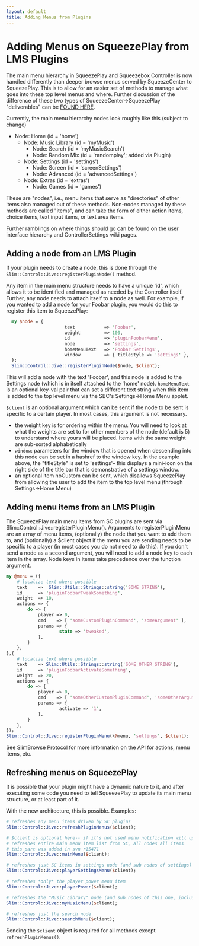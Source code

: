 ```yaml
---
layout: default
title: Adding Menus from Plugins
---
```


# Adding Menus on SqueezePlay from LMS Plugins

The main menu hierarchy in SqueezePlay and Squeezebox Controller is now handled differently than deeper browse menus served by SqueezeCenter to SqueezePlay. This is to allow for an easier set of methods to manage what goes into these top level menus and where. Further discussion of the difference of these two types of SqueezeCenter->SqueezePlay "deliverables" can be [FOUND HERE](home-vs-slimbrowse.md).

Currently, the main menu hierarchy nodes look roughly like this (subject to change)

* Node: Home (id = 'home')
    * Node: Music Library (id = 'myMusic')
        * Node: Search (id = 'myMusicSearch')
        * Node: Random Mix (id = 'randomplay'; added via Plugin)
    * Node: Settings (id = 'settings')
        * Node: Screen (id = 'screenSettings')
        * Node: Advanced (id = 'advancedSettings')
    * Node: Extras (id = 'extras')
        * Node: Games (id = 'games')

These are "nodes", i.e., menu items that serve as "directories" of other items also managed out of these methods. Non-nodes managed by these methods are called "items", and can take the form of either action items, choice items, text input items, or text area items.

Further ramblings on where things should go can be found on the user interface hierarchy and ControllerSettings wiki pages.


## Adding a node from an LMS Plugin

If your plugin needs to create a node, this is done through the `Slim::Control::Jive::registerPluginNode()` method.

Any item in the main menu structure needs to have a unique 'id', which allows it to be identified and managed as needed by the Controller itself. Further, any node needs to attach itself to a node as well. For example, if you wanted to add a node for your Foobar plugin, you would do this to register this item to SqueezePlay:

```perl
  my $node = {
                      text           => 'Foobar',
                      weight         => 100,
                      id             => 'pluginFoobarMenu',
                      node           => 'settings',
                      homeMenuText   => 'Foobar Settings',
                      window         => { titleStyle => 'settings' },
  };
  Slim::Control::Jive::registerPluginNode($node, $client);
```

This will add a node with the text 'Foobar', and this node is added to the Settings node (which is in itself attached to the 'home' node). `homeMenuText` is an optional key-val pair that can set a different text string when this item is added to the top level menu via the SBC's Settings->Home Menu applet.

`$client` is an optional argument which can be sent if the node to be sent is specific to a certain player. In most cases, this argument is not necessary.

* the weight key is for ordering within the menu. You will need to look at what the weights are set to for other members of the node (default is 5) to understand where yours will be placed. Items with the same weight are sub-sorted alphabetically
* `window`: parameters for the window that is opened when descending into this node can be set in a hashref to the window key. In the example above, the "titleStyle" is set to 'settings'– this displays a mini-icon on the right side of the title bar that is demonstrative of a settings window.
* an optional item noCustom can be sent, which disallows SqueezePlay from allowing the user to add the item to the top level menu (through Settings->Home Menu)

## Adding menu items from an LMS Plugin

The SqueezePlay main menu items from SC plugins are sent via Slim::Control::Jive::registerPluginMenu(). Arguments to registerPluginMenu are an array of menu items, (optionally) the node that you want to add them to, and (optionally) a $client object if the menu you are sending needs to be specific to a player (in most cases you do not need to do this). If you don't send a node as a second argument, you will need to add a node key to each item in the array. Node keys in items take precedence over the function argument.

```perl
my @menu = ({
    # localize text where possible
    text    =>  Slim::Utils::Strings::string('SOME_STRING'),
    id      => 'pluginFoobarTweakSomething',
    weight  => 10,
    actions => {
        do => {
            player => 0,
            cmd    => [ 'someCustomPluginCommand', 'someArgument' ],
            params => {
                    state => 'tweaked',
            },
        }
    },
},{
    # localize text where possible
    text    => Slim::Utils::Strings::string('SOME_OTHER_STRING'),
    id      => 'pluginFoobarActivateSomething',
    weight  => 20,
    actions => {
        do => {
            player => 0,
            cmd    => [ 'someOtherCustomPluginCommand', 'someOtherArgument' ],
            params => {
                    activate => '1',
            },
        }
    },
});
Slim::Control::Jive::registerPluginMenu(\@menu, 'settings', $client);
```

See [SlimBrowse Protocol](slimbrowse.md) for more information on the API for actions, menu items, etc.

## Refreshing menus on SqueezePlay

It is possible that your plugin might have a dynamic nature to it, and after executing some code you need to tell SqueezePlay to update its main menu structure, or at least part of it.

With the new architecture, this is possible. Examples:

```perl
# refreshes any menu items driven by SC plugins
Slim::Control::Jive::refreshPluginMenus($client);

# $client is optional here-- if it's not used menu notification will update SqueezePlay no matter what player is selected
# refreshes entire main menu item list from SC, all nodes all items
# this part was added in svn r15471
Slim::Control::Jive::mainMenu($client);

# refreshes just SC items in settings node (and sub nodes of settings)
Slim::Control::Jive::playerSettingsMenu($client);

# refreshes *only* the player power menu item
Slim::Control::Jive::playerPower($client);

# refreshes the "Music Library" node (and sub nodes of this one, including the search node)
Slim::Control::Jive::myMusicMenu($client);

# refreshes just the search node
Slim::Control::Jive::searchMenu($client);
```

Sending the `$client` object is required for all methods except `refreshPluginMenus()`.
